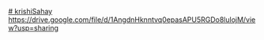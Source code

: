 [# krishiSahay](https://drive.google.com/file/d/1AngdnHknntvq0epasAPU5RGDo8lulojM/view?usp=sharing)
https://drive.google.com/file/d/1AngdnHknntvq0epasAPU5RGDo8lulojM/view?usp=sharing
